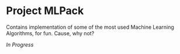 # Project MLPack

Contains implementation of some of the most used Machine Learning Algorithms, for fun.
Cause, why not?

*In Progress*
